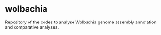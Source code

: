 # wolbachia
Repository of the codes to analyse Wolbachia genome assembly annotation and comparative analyses.

